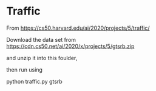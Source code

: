 # Traffic

From https://cs50.harvard.edu/ai/2020/projects/5/traffic/ 

Download the data set from https://cdn.cs50.net/ai/2020/x/projects/5/gtsrb.zip

and unzip it into this foulder,

then run using 

python traffic.py gtsrb
